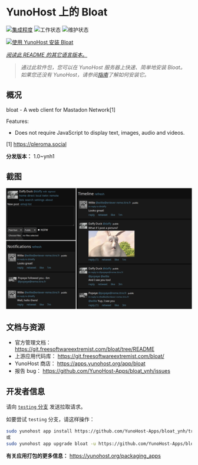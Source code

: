 <!--
注意：此 README 由 <https://github.com/YunoHost/apps/tree/master/tools/readme_generator> 自动生成
请勿手动编辑。
-->

# YunoHost 上的 Bloat

[![集成程度](https://apps.yunohost.org/badge/integration/bloat)](https://ci-apps.yunohost.org/ci/apps/bloat/)
![工作状态](https://apps.yunohost.org/badge/state/bloat)
![维护状态](https://apps.yunohost.org/badge/maintained/bloat)

[![使用 YunoHost 安装 Bloat](https://install-app.yunohost.org/install-with-yunohost.svg)](https://install-app.yunohost.org/?app=bloat)

*[阅读此 README 的其它语言版本。](./ALL_README.md)*

> *通过此软件包，您可以在 YunoHost 服务器上快速、简单地安装 Bloat。*  
> *如果您还没有 YunoHost，请参阅[指南](https://yunohost.org/install)了解如何安装它。*

## 概况

bloat - A web client for Mastadon Network[1]

Features:

- Does not require JavaScript to display text, images, audio and videos.

[1] https://pleroma.social


**分发版本：** 1.0~ynh1

## 截图

![Bloat 的截图](./doc/screenshots/example.png)

## 文档与资源

- 官方管理文档： <https://git.freesoftwareextremist.com/bloat/tree/README>
- 上游应用代码库： <https://git.freesoftwareextremist.com/bloat/>
- YunoHost 商店： <https://apps.yunohost.org/app/bloat>
- 报告 bug： <https://github.com/YunoHost-Apps/bloat_ynh/issues>

## 开发者信息

请向 [`testing` 分支](https://github.com/YunoHost-Apps/bloat_ynh/tree/testing) 发送拉取请求。

如要尝试 `testing` 分支，请这样操作：

```bash
sudo yunohost app install https://github.com/YunoHost-Apps/bloat_ynh/tree/testing --debug
或
sudo yunohost app upgrade bloat -u https://github.com/YunoHost-Apps/bloat_ynh/tree/testing --debug
```

**有关应用打包的更多信息：** <https://yunohost.org/packaging_apps>
